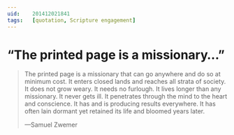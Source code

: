 ```yaml
---
uid:	201412021841
tags:	[quotation, Scripture engagement]
---
```


# “The printed page is a missionary…”

> The printed page is a missionary that can go anywhere and do so at minimum cost. It enters closed lands and reaches all strata of society. It does not grow weary. It needs no furlough. It lives longer than any missionary. It never gets ill. It penetrates through the mind to the heart and conscience. It has and is producing results everywhere. It has often lain dormant yet retained its life and bloomed years later.
> 
> —Samuel Zwemer

